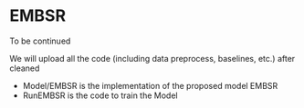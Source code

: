# EMBSR
To be continued

We will upload all the code (including data preprocess, baselines, etc.) after cleaned

- Model/EMBSR is the implementation of the proposed model EMBSR
- RunEMBSR is the code to train the Model